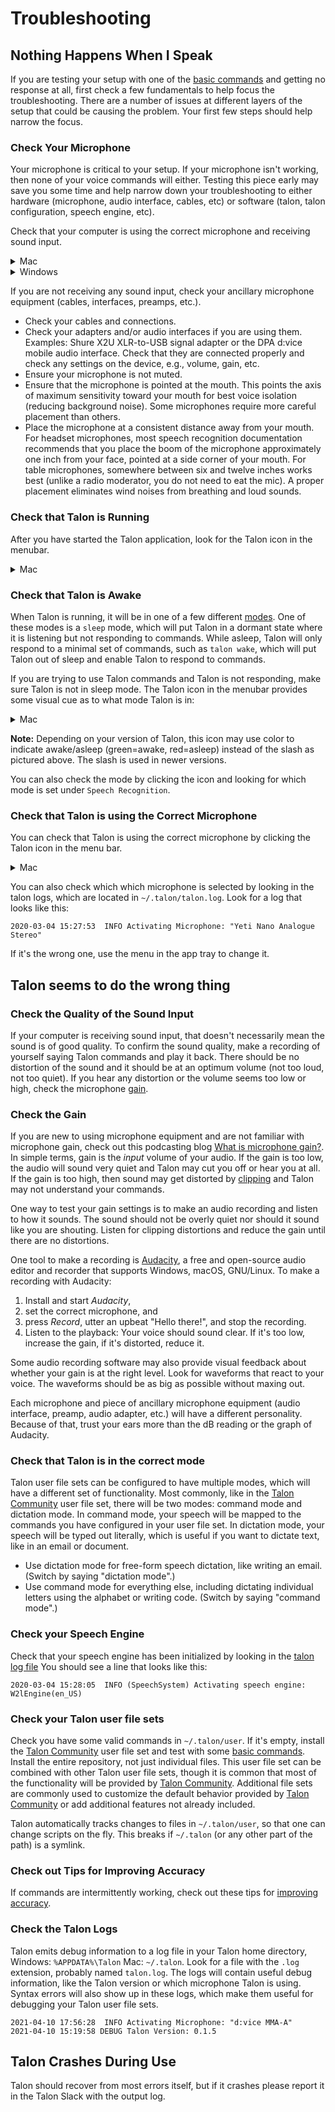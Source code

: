 # Troubleshooting

## Nothing Happens When I Speak

If you are testing your setup with one of the [basic commands](../Basic%20Usage/basic_usage) and getting no response at all, first check a few fundamentals to help focus the troubleshooting. There are a number of issues at different layers of the setup that could be causing the problem. Your first few steps should help narrow the focus.

### Check Your Microphone

Your microphone is critical to your setup. If your microphone isn't working, then none of your voice commands will either. Testing this piece early may save you some time and help narrow down your troubleshooting to either hardware (microphone, audio interface, cables, etc) or software (talon, talon configuration, speech engine, etc).

Check that your computer is using the correct microphone and receiving sound input.

<details>
<summary role="button">Mac</summary>
<p>
Open System Preferences > Sound > Input. Check that the correct input device is selected and speak into the microphone. Watch the Input level as you speak; you should see the level rising and falling.
</p>
<img src="/img/sound_input_mac.gif"
     alt="gif of sound input window in system preferences on a Mac with input level moving"
 />
</details>

<details>
<summary role="button">Windows</summary>
<p>
Select Start > Settings > System > Sound. In Sound settings, go to Input > Test your microphone. Verify that the correct input device is selected and speak into the microphone. Look for a blue bar that should rise and fall as you speak.
</p>
</details>

If you are not receiving any sound input, check your ancillary microphone equipment (cables, interfaces, preamps, etc.).

- Check your cables and connections.
- Check your adapters and/or audio interfaces if you are using them. Examples: Shure X2U XLR-to-USB signal adapter or the DPA d:vice mobile audio interface. Check that they are connected properly and check any settings on the device, e.g., volume, gain, etc.
- Ensure your microphone is not muted.
- Ensure that the microphone is pointed at the mouth. This points the axis of maximum sensitivity toward your mouth for best voice isolation (reducing background noise). Some microphones require more careful placement than others.
- Place the microphone at a consistent distance away from your mouth. For headset microphones, most speech recognition documentation recommends that you place the boom of the microphone approximately one inch from your face, pointed at a side corner of your mouth. For table microphones, somewhere between six and twelve inches works best (unlike a radio moderator, you do not need to eat the mic). A proper placement eliminates wind noises from breathing and loud sounds.

### Check that Talon is Running

After you have started the Talon application, look for the Talon icon in the menubar.

<details>
<summary role="button">Mac</summary>
<p>
Talon's icon should show up in the menu bar in the upper right corner of your screen:
</p>
<img src="/img/talon_menubar_awake.png"
     alt="screenshot of the desktop on a mac showint the talon icon in the top right menubar"
 />
</details>

### Check that Talon is Awake

When Talon is running, it will be in one of a few different [modes](../Basic%20Usage/basic_usage#Mode%20Switching). One of these modes is a `sleep` mode, which will put Talon in a dormant state where it is listening but not responding to commands. While asleep, Talon will only respond to a minimal set of commands, such as `talon wake`, which will put Talon out of sleep and enable Talon to respond to commands.

If you are trying to use Talon commands and Talon is not responding, make sure Talon is not in sleep mode. The Talon icon in the menubar provides some visual cue as to what mode Talon is in:

<details>
<summary role="button">Mac</summary>
<img src="/img/talon_menubar_awake.png"
     alt="screenshot of the desktop on a mac showint the talon icon in the top right menubar"
 />
<img src="/img/talon_menubar_asleep.png"
     alt="screenshot of the desktop on a mac showint the talon icon in the top right menubar"
 />
</details>

**Note:** Depending on your version of Talon, this icon may use color to indicate awake/asleep (green=awake, red=asleep) instead of the slash as pictured above. The slash is used in newer versions.

You can also check the mode by clicking the icon and looking for which mode is set under `Speech Recognition`.

### Check that Talon is using the Correct Microphone

You can check that Talon is using the correct microphone by clicking the Talon icon in the menu bar.

<details>
<summary role="button">Mac</summary>
<p>
Talon's icon should show up in the menu bar in the upper right corner of your screen:
</p>
<img src="/img/talon_menu_microphone.png"
     alt="screenshot of the desktop on a mac showing the talon microphone menu"
 />
</details>

You can also check which which microphone is selected by looking in the talon logs, which are located in `~/.talon/talon.log`. Look for a log that looks like this:

`2020-03-04 15:27:53  INFO Activating Microphone: "Yeti Nano Analogue Stereo"`

If it's the wrong one, use the menu in the app tray to change it.

## Talon seems to do the wrong thing

### Check the Quality of the Sound Input

If your computer is receiving sound input, that doesn't necessarily mean the sound is of good quality. To confirm the sound quality, make a recording of yourself saying Talon commands and play it back. There should be no distortion of the sound and it should be at an optimum volume (not too loud, not too quiet). If you hear any distortion or the volume seems too low or high, check the microphone [gain](troubleshooting#check-the-gain).

### Check the Gain

If you are new to using microphone equipment and are not familiar with microphone gain, check out this podcasting blog [What is microphone gain?](https://podcastarticles.com/what-is-microphone-gain/). In simple terms, gain is the _input_ volume of your audio. If the gain is too low, the audio will sound very quiet and Talon may cut you off or hear you at all. If the gain is too high, then sound may get distorted by [clipping](https://youtu.be/8Px0UReBI60) and Talon may not understand your commands.

One way to test your gain settings is to make an audio recording and listen to how it sounds. The sound should not be overly quiet nor should it sound like you are shouting. Listen for clipping distortions and reduce the gain until there are no distortions.

One tool to make a recording is [Audacity](https://www.audacityteam.org), a free and open-source audio editor and recorder that supports Windows, macOS, GNU/Linux. To make a recording with Audacity:

1. Install and start _Audacity_,
2. set the correct microphone, and
3. press _Record_, utter an upbeat "Hello there!", and stop the recording.
4. Listen to the playback: Your voice should sound clear. If it's too low, increase the gain, if it's distorted, reduce it.

Some audio recording software may also provide visual feedback about whether your gain is at the right level. Look for waveforms that react to your voice. The waveforms should be as big as possible without maxing out.

Each microphone and piece of ancillary microphone equipment (audio interface, preamp, audio adapter, etc.) will have a different personality. Because of that, trust your ears more than the dB reading or the graph of Audacity.

### Check that Talon is in the correct mode

Talon user file sets can be configured to have multiple modes, which will have a different set of functionality. Most commonly, like in the [Talon Community](https://github.com/talonhub/community) user file set, there will be two modes: command mode and dictation mode. In command mode, your speech will be mapped to the commands you have configured in your user file set. In dictation mode, your speech will be typed out literally, which is useful if you want to dictate text, like in an email or document.

- Use dictation mode for free-form speech dictation, like writing an email. (Switch by saying "dictation mode".)
- Use command mode for everything else, including dictating individual letters using the alphabet or writing code. (Switch by saying "command mode".)

### Check your Speech Engine

Check that your speech engine has been initialized by looking in the [talon log file](troubleshooting#check-the-talon-logs) You should see a line that looks like this:

```
2020-03-04 15:28:05  INFO (SpeechSystem) Activating speech engine: W2lEngine(en_US)
```

### Check your Talon user file sets

Check you have some valid commands in `~/.talon/user`. If it's empty, install the [Talon Community](https://github.com/talonhub/community) user file set and test with some [basic commands](../Basic%20Usage/basic_usage). Install the entire repository, not just individual files. This user file set can be combined with other Talon user file sets, though it is common that most of the functionality will be provided by [Talon Community](https://github.com/talonhub/community). Additional file sets are commonly used to customize the default behavior provided by [Talon Community](https://github.com/talonhub/community) or add additional features not already included.

Talon automatically tracks changes to files in `~/.talon/user`, so that one can change scripts on the fly. This breaks if `~/.talon` (or any other part of the path) is a symlink.

### Check out Tips for Improving Accuracy

If commands are intermittently working, check out these tips for [improving accuracy](improving_recognition_accuracy).

### Check the Talon Logs

Talon emits debug information to a log file in your Talon home directory, Windows: `%APPDATA%\Talon` Mac: `~/.talon`. Look for a file with the `.log` extension, probably named `talon.log`. The logs will contain useful debug information, like the Talon version or which microphone Talon is using. Syntax errors will also show up in these logs, which make them useful for debugging your Talon user file sets.

```
2021-04-10 17:56:28  INFO Activating Microphone: "d:vice MMA-A"
2021-04-10 15:19:58 DEBUG Talon Version: 0.1.5
```

## Talon Crashes During Use

Talon should recover from most errors itself, but if it crashes please report it in the Talon Slack with the output log.
